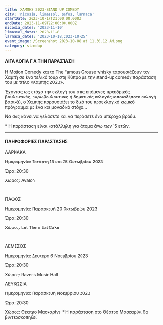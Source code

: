 ```yaml
---
title: ΧΑΜΠΗΣ 2023-STAND UP COMEDY
city: 'nicosia, limassol, pafos, larnaca'
startDate: 2023-10-17T21:00:00.000Z
endDate: 2023-11-09T22:00:00.000Z
nicosia_dates: '2023-11-10'
limassol_dates: 2023-11-6
larnaca_dates: '2023-10-18,2023-10-25'
event_image: /Screenshot 2023-10-08 at 11.50.12 AM.png
category: standup
---
```


#### ΛΙΓΑ ΛΟΓΙΑ ΓΙΑ ΤΗΝ ΠΑΡΑΣΤΑΣΗ

Η Motion Comedy και το The Famous Grouse whisky παρουσιάζουν τον Χαμπή σε ένα τελικό τουρ στη Κύπρο με την stand-up comedy παράσταση του με τίτλο «Χαμπής 2023».

Έχοντας ως στόχο την εκλογή του στις επόμενες προεδρικές, βουλευτικές, ευρωβουλευτικές ή δημοτικές εκλογές (οποιαδήποτε εκλογή βασικά), ο Χαμπής παρουσιάζει το δικό του προεκλογικό κωμικό πρόγραμμα με ένα και μοναδικό στόχο…

Να σας κάνει να γελάσετε και να περάσετε ένα υπέροχο βράδυ.

\* Η παράσταση είναι κατάλληλη για άτομα άνω των 15 ετών.

***

#### ΠΛΗΡΟΦΟΡΙΕΣ ΠΑΡΑΣΤΑΣΗΣ

ΛΑΡΝΑΚΑ

Ημερομηνία: Τετάρτη 18 και 25 Οκτωβρίου 2023

Ώρα: 20:30

Χώρος: Avalon

​

ΠΑΦΟΣ

Ημερομηνία: Παρασκευή 20 Οκτωβρίου 2023

Ώρα: 20:30

Χώρος: Let Them Eat Cake

 

ΛΕΜΕΣΟΣ

Ημερομηνία: Δευτέρα 6 Νοεμβρίου 2023

Ώρα: 20:30

Χώρος:  Ravens Music Hall

ΛΕΥΚΩΣΙΑ

Ημερομηνία: Παρασκευή Νοεμβρίου 2023

Ώρα: 20:30

Χώρος:  Θέατρο Μασκαρίνι 
\* Η παράσταση στο Θέατρο Μασκαρίνι θα βιντεοσκοπηθεί
